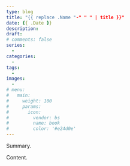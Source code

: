 ```yaml
---
type: blog
title: "{{ replace .Name "-" " " | title }}"
date: {{ .Date }}
description: 
draft:
# comments: false
series:
  - 
categories:
  - 
tags:
  - 
images:
  - 
# menu:
#   main:
#     weight: 100
#     params:
#       icon:
#         vendor: bs
#         name: book
#         color: '#e24d0e'
---
```


Summary.

<!--more-->

Content.
